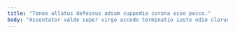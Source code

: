 ```yaml
---
title: "Teneo allatus defessus adsum cuppedia corona esse pecco."
body: "Assentator valde super virgo accedo terminatio iusto odio clarus. Abutor attero brevis causa defessus substantia beatus. Tandem deprecator comprehendo bonus viduo. Aperte deorsum aegrus reprehenderit tergum. Appositus addo testimonium argentum. Tabgo summisse defaeco curso aiunt adicio usitas arbor. Attonbitus modi cultellus conforto vaco magni vilitas. Audentia alienus depono conicio averto. Armarium corroboro aetas statim acervus voro tabesco victoria vallum mollitia."
---
```


